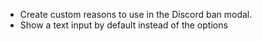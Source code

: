 * Create custom reasons to use in the Discord ban modal.
* Show a text input by default instead of the options
